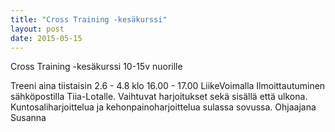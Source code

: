 ```yaml
---
title: "Cross Training -kesäkurssi"
layout: post
date: 2015-05-15
---
```

Cross Training -kes&auml;kurssi 10-15v nuorille
  
Treeni aina tiistaisin 2.6 &#45; 4.8 klo 16.00 &#45; 17.00 LiikeVoimalla
Ilmoittautuminen s&auml;hk&ouml;postilla Tiia-Lotalle.
Vaihtuvat harjoitukset sek&auml; sis&auml;ll&auml; ett&auml; ulkona. Kuntosaliharjoittelua ja kehonpainoharjoittelua sulassa sovussa.
Ohjaajana Susanna
  

